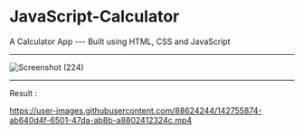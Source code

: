 # JavaScript-Calculator
A Calculator App ---
Built using HTML, CSS and JavaScript  
________________________________________________________
 ![Screenshot (224)](https://user-images.githubusercontent.com/88624244/142755971-4457c552-ce98-4f0d-bf5e-998c88dd8d16.png)

____________________________________________________________

Result : 

https://user-images.githubusercontent.com/88624244/142755874-ab640d4f-6501-47da-ab8b-a8802412324c.mp4



